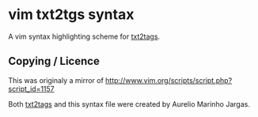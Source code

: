# vim txt2tgs syntax

A vim syntax highlighting scheme for [txt2tags](https://txt2tags.org/).


## Copying / Licence

This was originaly a mirror of <http://www.vim.org/scripts/script.php?script_id=1157>

Both [txt2tags](https://github.com/txt2tags) and this syntax file were created
by Aurelio Marinho Jargas.

